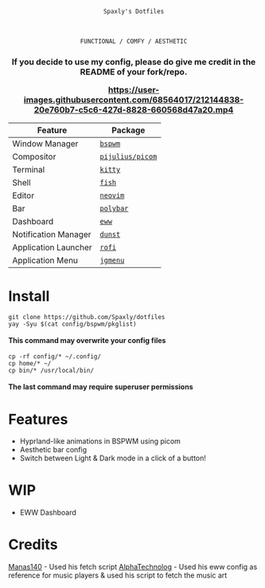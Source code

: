 <div align="center">


```ocaml
Spaxly's Dotfiles
```
<br>

```ocaml
FUNCTIONAL / COMFY / AESTHETIC
```
</div>

<h3 align="center">If you decide to use my config, please do give me credit in the README of your fork/repo.</center>
<br>

https://user-images.githubusercontent.com/68564017/212144838-20e760b7-c5c6-427d-8828-660568d47a20.mp4

| Feature              | Package                                                 |
| -------------------- | ------------------------------------------------------- |
| Window Manager       | [`bspwm`](https://github.com/baskerville/bspwm)         |
| Compositor           | [`pijulius/picom`](https://github.com/pijulius/picom)   |
| Terminal             | [`kitty`](https://github.com/kovidgoyal/kitty)          |
| Shell                | [`fish`](https://www.fishshell.com/)                    |
| Editor               | [`neovim`](https://github.com/neovim/neovim)            |
| Bar                  | [`polybar`](https://github.com/polybar/polybar)         |
| Dashboard            | [`eww`](https://github.com/elkowar/eww)                 |
| Notification Manager | [`dunst`](https://github.com/dunst-project/dunst)       |
| Application Launcher | [`rofi`](https://github.com/davatorium/rofi)            |
| Application Menu     | [`jgmenu`](https://github.com/johanmalm/jgmenu)         |

# Install
```git clone https://github.com/Spaxly/dotfiles```
<br>
```yay -Syu $(cat config/bspwm/pkglist)```
<br>
<br>
**This command may overwrite your config files**
<br>
<br>
```cp -rf config/* ~/.config/``` 
<br>
```cp home/* ~/```
<br>
```cp bin/* /usr/local/bin/```
<br>
<br>
**The last command may require superuser permissions**

# Features
* Hyprland-like animations in BSPWM using picom
* Aesthetic bar config
* Switch between Light & Dark mode in a click of a button!

# WIP
* EWW Dashboard

# Credits

<a href="https://github.com/Manas140">Manas140</a> - Used his fetch script 
<a href="https://github.com/AlphaTechnolog/">AlphaTechnolog</a> - Used his eww config as reference for music players & used his script to fetch the music art
